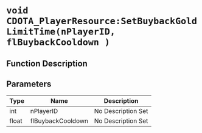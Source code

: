 # `void CDOTA_PlayerResource:SetBuybackGoldLimitTime(nPlayerID, flBuybackCooldown )`
## Function Description

## Parameters
Type|Name|Description
--|--|--
int|nPlayerID|No Description Set
float|flBuybackCooldown|No Description Set
